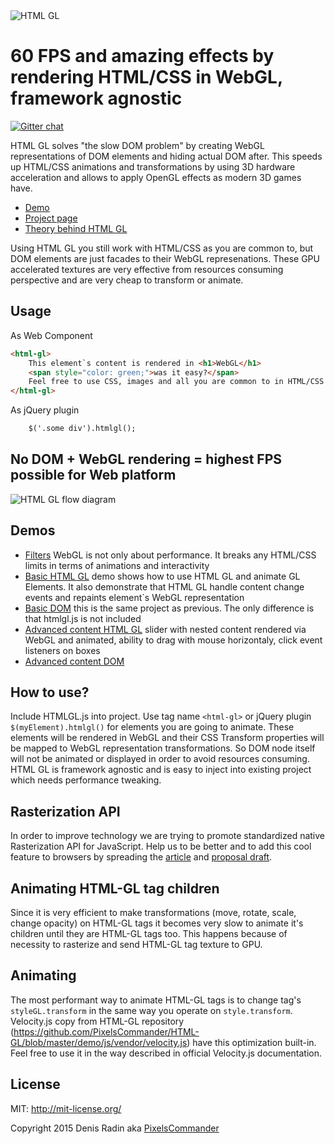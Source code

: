 <img alt="HTML GL" src="http://pixelscommander.com/polygon/htmlgl/figures/logo-blue.png"/>

60 FPS and amazing effects by rendering HTML/CSS in WebGL, framework agnostic
=======================================================================================

[![Gitter chat](https://badges.gitter.im/gitterHQ/gitter.png)](https://gitter.im/PixelsCommander/HTML-GL)

HTML GL solves "the slow DOM problem" by creating WebGL representations of DOM elements and hiding actual DOM after. This speeds up HTML/CSS animations and transformations by using 3D hardware acceleration and allows to apply OpenGL effects as modern 3D games have.

- [Demo](http://pixelscommander.com/polygon/htmlgl/demo/filters.html)
- [Project page](http://htmlgl.com)
- [Theory behind HTML GL](http://pixelscommander.com/en/web-applications-performance/render-html-css-in-webgl-to-get-highest-performance-possibl/)

Using HTML GL you still work with HTML/CSS as you are common to, but DOM elements are just facades to their WebGL represenations. These GPU accelerated textures are very effective from resources consuming perspective and are very cheap to transform or animate.

Usage
-----

As Web Component

```html
<html-gl>
    This element`s content is rendered in <h1>WebGL</h1>
    <span style="color: green;">was it easy?</span>
    Feel free to use CSS, images and all you are common to in HTML/CSS world.
</html-gl>
```

As jQuery plugin

```html
    $('.some div').htmlgl();
```

No DOM + WebGL rendering = highest FPS possible for Web platform
-------------------------------------------------------

<img alt="HTML GL flow diagram" src="http://pixelscommander.com/polygon/htmlgl/figures/htmlgl-flow-diagram.png"/>

Demos
-----

- [Filters](http://pixelscommander.com/polygon/htmlgl/demo/filters.html) WebGL is not only about performance. It breaks any HTML/CSS limits in terms of animations and interactivity
- [Basic HTML GL](http://pixelscommander.com/polygon/htmlgl/demo/basic-webgl.html) demo shows how to use HTML GL and animate GL Elements. It also demonstrate that HTML GL handle content change events and repaints element`s WebGL representation
- [Basic DOM](http://pixelscommander.com/polygon/htmlgl/demo/basic-dom.html) this is the same project as previous. The only difference is that htmlgl.js is not included
- [Advanced content HTML GL](http://pixelscommander.com/polygon/htmlgl/demo/advanced-content-webgl.html) slider with nested content rendered via WebGL and animated, ability to drag with mouse horizontaly, click event listeners on boxes
- [Advanced content DOM](http://pixelscommander.com/polygon/htmlgl/demo/advanced-content-dom.html)

How to use?
-----------
Include HTMLGL.js into project. Use tag name ```<html-gl>``` or jQuery plugin ```$(myElement).htmlgl()``` for elements you are going to animate. These elements will be rendered in WebGL and their CSS Transform properties will be mapped to WebGL representation transformations. So DOM node itself will not be animated or displayed in order to avoid resources consuming.
HTML GL is framework agnostic and is easy to inject into existing project which needs performance tweaking.

Rasterization API
-----------------
In order to improve technology we are trying to promote standardized native Rasterization API for JavaScript. Help us to be better and to add this cool feature to browsers by spreading the [article](http://pixelscommander.com/en/javascript/state-of-html-content-rasterization-draw-html-to-canvas-image/) and [proposal draft](https://gist.github.com/PixelsCommander/a0b5882139cbb8a1781c#file-proposal-md).

Animating HTML-GL tag children
----------------------------
Since it is very efficient to make transformations (move, rotate, scale, change opacity) on HTML-GL tags it becomes very slow to animate it's children until they are HTML-GL tags too. This happens because of necessity to rasterize and send HTML-GL tag texture to GPU.

Animating
---------
The most performant way to animate HTML-GL tags is to change tag's `styleGL.transform` in the same way you operate on `style.transform`. Velocity.js copy from HTML-GL repository (https://github.com/PixelsCommander/HTML-GL/blob/master/demo/js/vendor/velocity.js) have this optimization built-in. Feel free to use it in the way described in official Velocity.js documentation.

License
-------
MIT: http://mit-license.org/

Copyright 2015 Denis Radin aka [PixelsCommander](http://pixelscommander.com)
